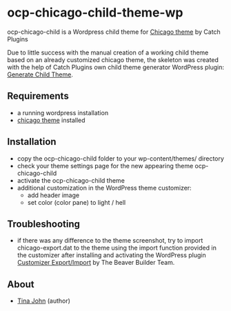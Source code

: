 # ocp-chicago-child-theme-wp
ocp-chicago-child is a Wordpress child theme for [Chicago theme](https://de.wordpress.org/themes/chicago/) by Catch Plugins

Due to little success with the manual creation of a working child theme based on an already customized chicago theme, the skeleton was created with the help of Catch Plugins own child theme generator WordPress plugin: [Generate Child Theme](https://de.wordpress.org/plugins/generate-child-theme/).  

Requirements
-------------
* a running wordpress installation
* [chicago theme](https://de.wordpress.org/themes/chicago/) installed

Installation
-------------
* copy the ocp-chicago-child folder to your wp-content/themes/ directory
* check your theme settings page for the new appearing theme ocp-chicago-child
* activate the ocp-chicago-child theme
* additional customization in the WordPress theme customizer:
  * add header image
  * set color (color pane) to light / hell

Troubleshooting
----------------
* if there was any difference to the theme screenshot, try to import chicago-export.dat to the theme using the import function provided in the customizer after installing and activating the WordPress plugin [Customizer Export/Import](https://de.wordpress.org/plugins/customizer-export-import/) by The Beaver Builder Team.


About
---------------
* [Tina John](https://github.com/tinjohn) (author)
